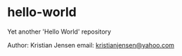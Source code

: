 # hello-world
Yet another 'Hello World' repository

Author: Kristian Jensen
email: kristianjensen@yahoo.com
